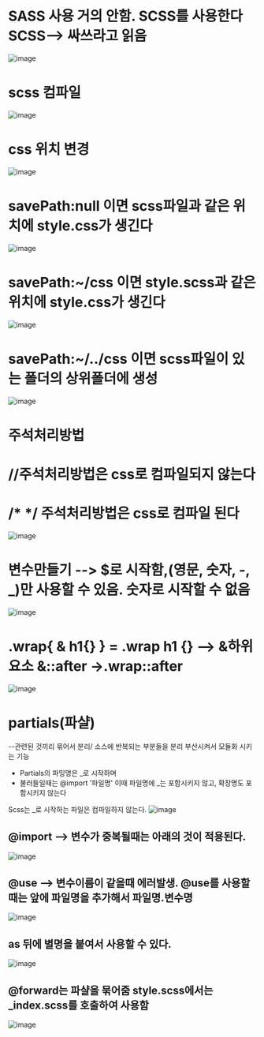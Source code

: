 # SASS  사용 거의 안함. SCSS를 사용한다 SCSS--> 싸쓰라고 읽음

![image](https://github.com/slzlxn/SASS/assets/105650300/b65e5b3f-e8e3-48d9-b4ba-e709383c0c79) 

# scss 컴파일

![image](https://github.com/slzlxn/SASS/assets/105650300/a4b03f08-8cff-408c-b73d-d238bd4a7dd3)

# css 위치 변경
![image](https://github.com/slzlxn/SASS/assets/105650300/b51c96e4-e9f3-4221-828d-869148853152)
# savePath:null 이면 scss파일과 같은 위치에 style.css가 생긴다
![image](https://github.com/slzlxn/SASS/assets/105650300/0d64ef5e-5e68-440c-a71a-096a9216dc0e)

# savePath:~/css 이면 style.scss과 같은 위치에 style.css가 생긴다
![image](https://github.com/slzlxn/SASS/assets/105650300/1a5c8b90-14b5-4725-8a5d-9d14996c8062)

# savePath:~/../css 이면 scss파일이 있는 폴더의 상위폴더에 생성
![image](https://github.com/slzlxn/SASS/assets/105650300/97556ca7-9bf2-4af9-b0fd-9dd161dbb998)

# 주석처리방법
# //주석처리방법은 css로 컴파일되지 않는다
# /* */ 주석처리방법은  css로 컴파일 된다 
![image](https://github.com/slzlxn/SASS/assets/105650300/059a375a-a156-4b39-ba7e-a48a0d541ef2)

# 변수만들기 --> $로 시작함,(영문, 숫자, -, _)만 사용할 수 있음. 숫자로 시작할 수 없음
![image](https://github.com/slzlxn/SASS/assets/105650300/b14994ee-7424-46af-aec6-20b1804c0ba5)

# .wrap{ & h1{} } = .wrap h1 {}  --> &하위요소   &::after ->.wrap::after
![image](https://github.com/slzlxn/SASS/assets/105650300/7087ed85-db9a-4cc1-a9ed-fca821bef066)

# partials(파샬)
 --관련된 것끼리 묶어서 분리/ 소스에 반복되는 부분들을 분리 부산시켜서 모듈화 시키는 기능
 
  * Partials의 파밍명은 _로 시작하며 
  * 불러들일때는 @import '파일명' 이때 파일명에 _는 포함시키지 않고, 확장명도 포함시키지 않는다

   Scss는 _로 시작하는 파일은 컴파일하지 않는다.
   ![image](https://github.com/slzlxn/SASS/assets/105650300/60280c72-cf24-4c92-bea2-1df4c25fe734)
   
## @import --> 변수가 중복될때는 아래의 것이 적용된다.
   ![image](https://github.com/slzlxn/SASS/assets/105650300/e99c6f05-08a4-4129-b194-9122bebfbf36)

   
## @use --> 변수이름이 같을때 에러발생. @use를 사용할때는 앞에 파일명을 추가해서 파일명.변수명
   ![image](https://github.com/slzlxn/SASS/assets/105650300/4c2b5783-9bbd-4910-bef9-f247fe88b8df)
   
## as 뒤에 별명을 붙여서 사용할 수 있다.
   ![image](https://github.com/slzlxn/SASS/assets/105650300/5ce98abf-6002-40da-a44d-d030d76eb56a)

## @forward는 파샬을 묶어줌 style.scss에서는 _index.scss를 호출하여 사용함
![image](https://github.com/slzlxn/SASS/assets/105650300/f8910110-5e39-473d-a731-00bbd771e289)

